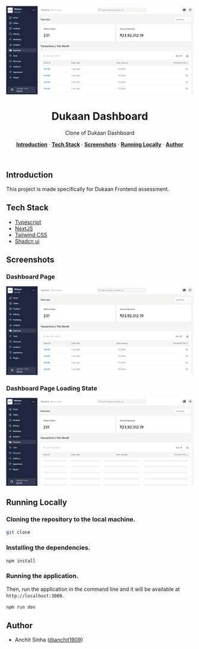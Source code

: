   <img alt="Dukaan Dashboard Clone" src="/public/DashboardPage.png">
    <h1 align="center">Dukaan Dashboard</h1>

<p align="center">
  Clone of Dukaan Dashboard
</p>

<p align="center">
  <a href="#introduction"><strong>Introduction</strong></a> ·
  <a href="#tech-stack"><strong>Tech Stack</strong></a> ·
  <a href="#screenshots"><strong>Screenshots</strong></a> ·
  <a href="#running-locally"><strong>Running Locally</strong></a> ·
  <a href="#author"><strong>Author</strong></a>
</p>
<br/>

## Introduction

This project is made specifically for Dukaan Frontend assessment.

## Tech Stack

- [Typescript](https://www.typescriptlang.org/)
- [NextJS](https://nextjs.org/)
- [Tailwind CSS](https://tailwindcss.com/)
- [Shadcn ui](https://ui.shadcn.com/)

## Screenshots

### Dashboard Page

<img alt="Home Page" src="/public/DashboardPage.png">

### Dashboard Page Loading State

<img alt="Company Details Page" src="/public/DashboardLoadingState.png">

## Running Locally

### Cloning the repository to the local machine.

```bash
git clone
```

### Installing the dependencies.

```bash
npm install
```

### Running the application.

Then, run the application in the command line and it will be available at `http://localhost:3000`.

```bash
npm run dev
```

## Author

- Anchit Sinha ([@anchit1909](https://twitter.com/anchit1909))
